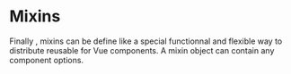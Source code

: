 # Mixins

Finally , mixins can be define like a special functionnal and flexible way to distribute reusable for Vue components.
A mixin object can contain any component options.
